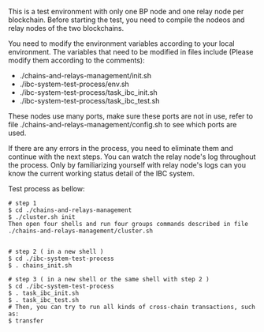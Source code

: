 
This is a test environment with only one BP node and one relay node per blockchain.
Before starting the test, you need to compile the nodeos and relay nodes of the two blockchains.

You need to modify the environment variables according to your local environment.
The variables that need to be modified in files include (Please modify them according to the comments): 
 - ./chains-and-relays-management/init.sh 
 - ./ibc-system-test-process/env.sh
 - ./ibc-system-test-process/task_ibc_init.sh
 - ./ibc-system-test-process/task_ibc_test.sh

These nodes use many ports, make sure these ports are not in use, 
refer to file ./chains-and-relays-management/config.sh to see which ports are used.

If there are any errors in the process, you need to eliminate them and continue with the next steps.
You can watch the relay node's log throughout the process. Only by familiarizing yourself with relay node's logs 
can you know the current working status detail of the IBC system.

Test process as bellow:
``` 
# step 1
$ cd ./chains-and-relays-management
$ ./cluster.sh init
Then open four shells and run four groups commands described in file ./chains-and-relays-management/cluster.sh


# step 2 ( in a new shell )
$ cd ./ibc-system-test-process
$ . chains_init.sh

# step 3 ( in a new shell or the same shell with step 2 )
$ cd ./ibc-system-test-process
$ . task_ibc_init.sh
$ . task_ibc_test.sh
# Then, you can try to run all kinds of cross-chain transactions, such as:
$ transfer
```
